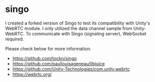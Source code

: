 # singo

I created a forked version of Singo to test its compatibility with Unity's WebRTC module. 
I only utilized the data channel sample from Unity-WebRTC.
To communicate with Singo (signaling server), WebSocket required.

Please check below for more information.
- https://github.com/tockn/singo
- https://github.com/paullouisageneau/libjuice
- https://github.com/Unity-Technologies/com.unity.webrtc
- https://webrtc.org/

